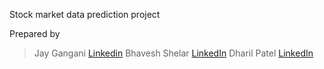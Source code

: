 Stock market data prediction project

Prepared by 
 > Jay Gangani [Linkedin](https://www.linkedin.com/in/jay-gangani-409b2817b/)
 > Bhavesh Shelar [LinkedIn](https://www.linkedin.com/in/bhavesh-shelar-847a19193/)
 > Dharil Patel [LinkedIn](https://www.linkedin.com/in/dharil-patel-b359151a5/ )
